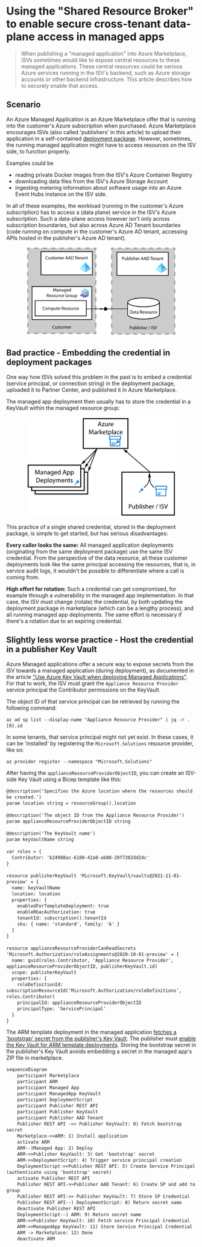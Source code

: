 # Using the "Shared Resource Broker" to enable secure cross-tenant data-plane access in managed apps

> When publishing a "managed application" into Azure Marketplace, ISVs sometimes would like to expose central resources to these managed applications. These central resources could be various Azure services running in the ISV's backend, such as Azure storage accounts or other backend infrastructure. This article describes how to securely enable that access.

## Scenario

An Azure Managed Application is an Azure Marketplace offer that is running into the customer's Azure subscription when purchased. Azure Marketplace encourages ISVs (also called 'publishers' in this article) to upload their application in a self-contained [deployment package](https://learn.microsoft.com/en-us/azure/marketplace/plan-azure-app-managed-app#deployment-package). However, sometimes, the running managed application might have to access resources on the ISV side, to function properly. 

Examples could be

- reading private Docker images from the ISV's Azure Container Registry
- downloading data files from the ISV's Azure Storage Account
- ingesting metering information about software usage into an Azure Event Hubs instance on the ISV side.

In all of these examples, the workload (running in the customer's Azure subscription) has to access a (data plane) service in the ISV's Azure subscription. Such a data-plane access however isn't only across subscription boundaries, but also across Azure AD Tenant boundaries (code running on compute in the customer's Azure AD tenant, accessing APIs hosted in the publisher's Azure AD tenant).

<center><img alt="Managed resource trying to reach the publisher's data plane." src="img/2023-02-14--SharedResourceBroker-01.svg" width="400px"></center>

## Bad practice - Embedding the credential in deployment packages

One way how ISVs solved this problem in the past is to embed a credential (service principal, or connection string) in the deployment package, uploaded it to Partner Center, and published it in Azure Marketplace. 

The managed app deployment then usually has to store the credential in a KeyVault within the managed resource group:

<center><img alt="Bundling the credential into the deployment package." src="img/2023-02-14--SharedResourceBroker-02.svg" width="400px"></center>

This practice of a single shared credential, stored in the deployment package, is simple to get started, but has serious disadvantages:

**Every caller looks the same:** All managed application deployments (originating from the same deployment package) use the same ISV credential. From the perspective of the data resource, all these customer deployments look like the same principal accessing the resources, that is, in service audit logs, it wouldn't be possible to differentiate where a call is coming from. 

**High effort for rotation:** Such a credential can get compromised, for example through a vulnerability in the managed app implementation. In that case, the ISV must change (rotate) the credential, by both updating the deployment package in marketplace (which can be a lengthy process), and all running managed app deployments. The same effort is necessary if there's a rotation due to an expiring credential.

## Slightly less worse practice - Host the credential in a publisher Key Vault

Azure Managed applications offer a secure way to expose secrets from the ISV towards a managed application (during deployment), as documented in the article ["Use Azure Key Vault when deploying Managed Applications"](https://learn.microsoft.com/en-us/azure/azure-resource-manager/managed-applications/key-vault-access). For that to work, the ISV must grant the `Appliance Resource Provider` service principal the Contributor permissions on the KeyVault. 

The object ID of that service principal can be retrieved by running the following command:

```azcli
az ad sp list --display-name "Appliance Resource Provider" | jq -r .[0].id
```

In some tenants, that service principal might not yet exist. In these cases, it can be 'installed' by registering the `Microsoft.Solutions` resource provider, like so:

```shell
az provider register --namespace "Microsoft.Solutions"
```

After having the `applianceResourceProviderObjectID`, you can create an ISV-side Key Vault using a Bicep template like this:

```bicep
@description('Specifies the Azure location where the resources should be created.')
param location string = resourceGroup().location

@description('The object ID from the Appliance Resource Provider')
param applianceResourceProviderObjectID string

@description('The KeyVault name')
param keyVaultName string

var roles = {
  Contributor: 'b24988ac-6180-42a0-ab88-20f7382dd24c'
}

resource publisherKeyVault 'Microsoft.KeyVault/vaults@2021-11-01-preview' = {
  name: keyVaultName
  location: location
  properties: {
    enabledForTemplateDeployment: true
    enableRbacAuthorization: true
    tenantId: subscription().tenantId
    sku: { name: 'standard', family: 'A' }
  }
}

resource applianceResourceProviderCanReadSecrets 'Microsoft.Authorization/roleAssignments@2020-10-01-preview' = {
  name: guid(roles.Contributor, 'Appliance Resource Provider', applianceResourceProviderObjectID, publisherKeyVault.id)
  scope: publisherKeyVault
  properties: {
    roleDefinitionId: subscriptionResourceId('Microsoft.Authorization/roleDefinitions', roles.Contributor)
    principalId: applianceResourceProviderObjectID
    principalType: 'ServicePrincipal'
  }
}
```

The ARM template deployment in the managed application [fetches a 'bootstrap' secret from the publisher's Key Vault](https://docs.microsoft.com/en-us/azure/azure-resource-manager/templates/key-vault-parameter). The publisher must [enable the Key Vault for ARM template deployments](https://docs.microsoft.com/en-us/azure/azure-resource-manager/managed-applications/key-vault-access). Storing the bootstrap secret in the publisher's Key Vault avoids embedding a secret in the managed app's ZIP file in marketplace.


```mermaid
sequenceDiagram
    participant Marketplace
    participant ARM
    participant Managed App
    participant ManagedApp KeyVault
    participant DeploymentScript
    participant Publisher REST API
    participant Publisher KeyVault
    participant Publisher AAD Tenant
    Publisher REST API ->> Publisher KeyVault: 0) Fetch bootstrap secret
    Marketplace->>ARM: 1) Install application
    activate ARM
    ARM--)Managed App: 2) Deploy
    ARM->>Publisher KeyVault: 3) Get 'bootstrap' secret
    ARM->>DeploymentScript: 4) Trigger service principal creation
    DeploymentScript->>Publisher REST API: 5) Create Service Principal (authenticate using 'bootstrap' secret)
    activate Publisher REST API
    Publisher REST API->>Publisher AAD Tenant: 6) Create SP and add to group
    Publisher REST API->> Publisher KeyVault: 7) Store SP Credential
    Publisher REST API--) DeploymentScript: 8) Return secret name
    deactivate Publisher REST API
    DeploymentScript--) ARM: 9) Return secret name
    ARM->>Publisher KeyVault: 10) Fetch service Principal Credential
    ARM->>ManagedApp KeyVault: 11) Store Service Principal Credential
    ARM -> Marketplace: 12) Done
    deactivate ARM
```

